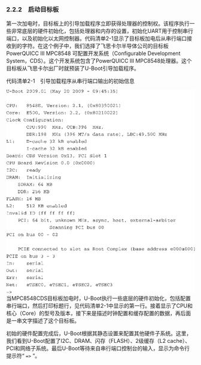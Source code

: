 ### 2.2.2　启动目标板

第一次加电时，目标板上的引导加载程序立即获得处理器的控制权。该程序执行一些非常底层的硬件初始化，包括处理器和内存的设置，初始化UART用于控制串行端口，以及初始化以太网控制器。代码清单2-1显示了目标板加电后从串行端口接收到的字符。在这个例子中，我们选择了飞思卡尔半导体公司的目标板PowerQUICC III MPC8548 可配置开发系统（Configurable Development System，CDS）。这个开发系统包含了PowerQUICC III MPC8548处理器。这个目标板从飞思卡尔出厂时就预装了U-Boot引导加载程序。

代码清单2-1　引导加载程序从串行端口输出的初始信息



![4.png](../images/4.png)
当MPC8548CDS目标板加电时，U-Boot执行一些底层的硬件初始化，包括配置串行端口，然后打印标题行，见代码清单2-1中显示的第一行。接着显示了CPU和核心（Core）的型号及版本，接下来是描述时钟配置和缓存配置的数据，再后面是一串文字描述了这个目标板。

初始的硬件配置完成后，U-Boot根据其静态设置来配置其他硬件子系统。这里，我们看到U-Boot配置了I2C、DRAM、闪存（FLASH）、2级缓存（L2 cache）、PCI和网络子系统。最后U-Boot等待来自串行端口控制台的输入，显示为命令行提示符“ `=>` ”。

